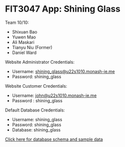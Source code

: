 # FIT3047 App: Shining Glass

Team 10/10:
- Shixuan Bao
- Yuwen Mao
- Ali Maskari
- Tianyu Niu (Former)
- Daniel Ward

Website Administrator Credentials:
- Username: shining_glass@u22s1010.monash-ie.me
- Password: shining_glass

Website Customer Credentials:
- Username: john@u22s1010.monash-ie.me
- Password : shining_glass

Default Database Credentials:
- Username: shining_glass
- Password: shining_glass
- Database: shining_glass


[Click here for database schema and sample data](https://git.infotech.monash.edu/UGIE/ugie-2022/team10/team10-app_fit3047/tree/master/schema)

